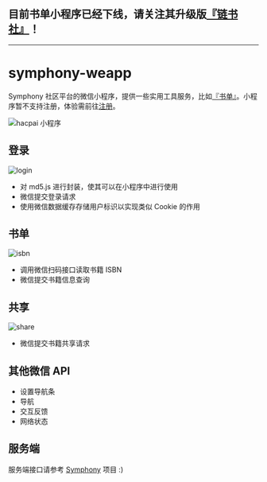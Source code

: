 ## 目前书单小程序已经下线，请关注其升级版[『链书社』](https://hacpai.com/tag/chainbook)！

----

# symphony-weapp

Symphony 社区平台的微信小程序，提供一些实用工具服务，比如[『书单』](https://hacpai.com/tag/book_share)。小程序暂不支持注册，体验需前往[注册](https://hacpai.com/register?r=Vanessa)。

![hacpai 小程序](http://git.oschina.net/uploads/images/2017/0109/095544_a27820f2_301269.png "在这里输入图片标题")

## 登录

![login](http://git.oschina.net/uploads/images/2017/0108/131646_c5875567_301269.png)

* 对 md5.js 进行封装，使其可以在小程序中进行使用
* 微信提交登录请求
* 使用微信数据缓存存储用户标识以实现类似 Cookie 的作用

## 书单

![isbn](http://git.oschina.net/uploads/images/2017/0108/131547_5e303f25_301269.png)

* 调用微信扫码接口读取书籍 ISBN
* 微信提交书籍信息查询

## 共享

![share](http://git.oschina.net/uploads/images/2017/0108/131718_798256e5_301269.png)

* 微信提交书籍共享请求

## 其他微信 API

* 设置导航条
* 导航
* 交互反馈
* 网络状态

## 服务端

服务端接口请参考 [Symphony](https://github.com/b3log/symphony) 项目 :)
